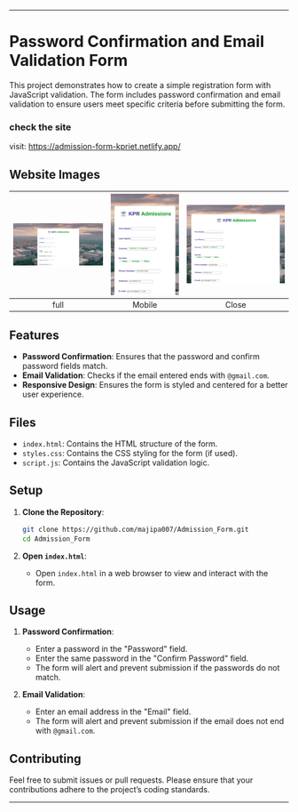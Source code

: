 
---

# Password Confirmation and Email Validation Form

This project demonstrates how to create a simple registration form with JavaScript validation. The form includes password confirmation and email validation to ensure users meet specific criteria before submitting the form.

### check the site
visit: https://admission-form-kpriet.netlify.app/

## Website Images
| ![image 1](image/test1.png) | ![image 2](image/test2.png) | ![image 3](image/test3.png) | 
|:-------------------:|:-------------------:|:-------------------:|
|      full       |        Mobile        |      Close       |



## Features

- **Password Confirmation**: Ensures that the password and confirm password fields match.
- **Email Validation**: Checks if the email entered ends with `@gmail.com`.
- **Responsive Design**: Ensures the form is styled and centered for a better user experience.

## Files

- `index.html`: Contains the HTML structure of the form.
- `styles.css`: Contains the CSS styling for the form (if used).
- `script.js`: Contains the JavaScript validation logic.

## Setup

1. **Clone the Repository**:

    ```bash
    git clone https://github.com/majipa007/Admission_Form.git
    cd Admission_Form
    ```

2. **Open `index.html`**:
    - Open `index.html` in a web browser to view and interact with the form.

## Usage

1. **Password Confirmation**:
   - Enter a password in the "Password" field.
   - Enter the same password in the "Confirm Password" field.
   - The form will alert and prevent submission if the passwords do not match.

2. **Email Validation**:
   - Enter an email address in the "Email" field.
   - The form will alert and prevent submission if the email does not end with `@gmail.com`.


## Contributing

Feel free to submit issues or pull requests. Please ensure that your contributions adhere to the project’s coding standards.


---
